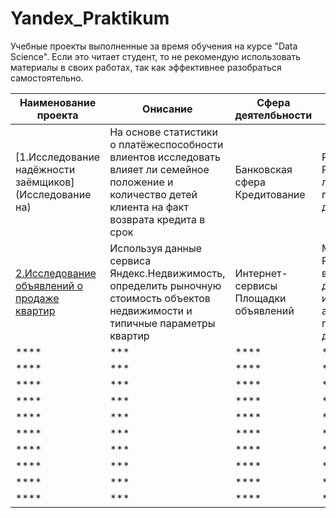 # Yandex_Praktikum
Учебные проекты выполненные за время обучения на курсе  "Data Science".
Если это читает студент, то не рекомендую использовать материалы в своих работах, так как эффективнее разобраться самостоятельно.

|Наименование проекта|Онисание|Сфера деятелбьности|Использованные инструменты|
|-----|------|-------|------|
|[1.Исследование надёжности заёмщиков](Исследование на)|На основе статистики о платёжеспособности влиентов исследовать влияет ли семейное положение и количество детей клиента на факт возврата кредита в срок |Банковская сфера Кредитование|Pandas PyMystem3 Python лемматизация предобработка данных|
|[2.Исследование объявлений о продаже квартир]()|Используя данные сервиса Яндекс.Недвижимость, определить рыночную стоимость объектов недвижимости и типичные параметры квартир |Интернет-сервисы Площадки объявлений|Matplotlib Pandas Python визуализация данных исследовательский анализ данных предобработка данных|
|****|***|****|****|****|
|****|***|****|****|****|
|****|***|****|****|****|
|****|***|****|****|****|
|****|***|****|****|****|
|****|***|****|****|****|
|****|***|****|****|****|
|****|***|****|****|****|
|****|***|****|****|****|
|****|***|****|****|****|
